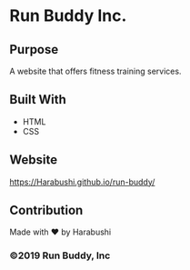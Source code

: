 # Run Buddy Inc.

## Purpose
A website that offers fitness training services.

## Built With
* HTML
* CSS

## Website
https://Harabushi.github.io/run-buddy/

## Contribution
Made with ❤️ by Harabushi

### ©️2019 Run Buddy, Inc 
